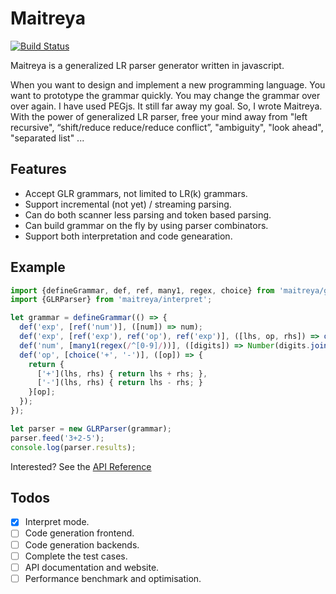 # Maitreya

[![Build Status](https://travis-ci.org/hackwaly/maitreya.svg)](https://travis-ci.org/hackwaly/maitreya)

Maitreya is a generalized LR parser generator written in javascript.

When you want to design and implement a new programming language. You want to prototype the grammar quickly. You may change the grammar over over again. I have used PEGjs. It still far away my goal. So, I wrote Maitreya. With the power of generalized LR parser, free your mind away from "left recursive", “shift/reduce reduce/reduce conflict”, "ambiguity", "look ahead", "separated list" ...

## Features

- Accept GLR grammars, not limited to LR(k) grammars.
- Support incremental (not yet) / streaming parsing.
- Can do both scanner less parsing and token based parsing.
- Can build grammar on the fly by using parser combinators.
- Support both interpretation and code genearation.

## Example

```javascript
import {defineGrammar, def, ref, many1, regex, choice} from 'maitreya/grammar';
import {GLRParser} from 'maitreya/interpret';

let grammar = defineGrammar(() => {
  def('exp', [ref('num')], ([num]) => num);
  def('exp', [ref('exp'), ref('op'), ref('exp')], ([lhs, op, rhs]) => op(lhs, rhs));
  def('num', [many1(regex(/^[0-9]/))], ([digits]) => Number(digits.join('')));
  def('op', [choice('+', '-')], ([op]) => {
    return {
      ['+'](lhs, rhs) { return lhs + rhs; },
      ['-'](lhs, rhs) { return lhs - rhs; }
    }[op];
  });
});

let parser = new GLRParser(grammar);
parser.feed('3+2-5');
console.log(parser.results);
```
Interested? See the [API Reference](https://github.com/hackwaly/maitreya/wiki/API-Reference)

## Todos

- [x] Interpret mode.
- [ ] Code generation frontend.
- [ ] Code generation backends.
- [ ] Complete the test cases.
- [ ] API documentation and website.
- [ ] Performance benchmark and optimisation.
